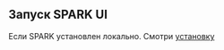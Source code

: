 ## Запуск SPARK UI 

Если SPARK установлен локально. Смотри [установку](https://github.com/erohin94/Data-Engineer/tree/main/SPARK/%D0%A3%D1%81%D1%82%D0%B0%D0%BD%D0%BE%D0%B2%D0%BA%D0%B0)
